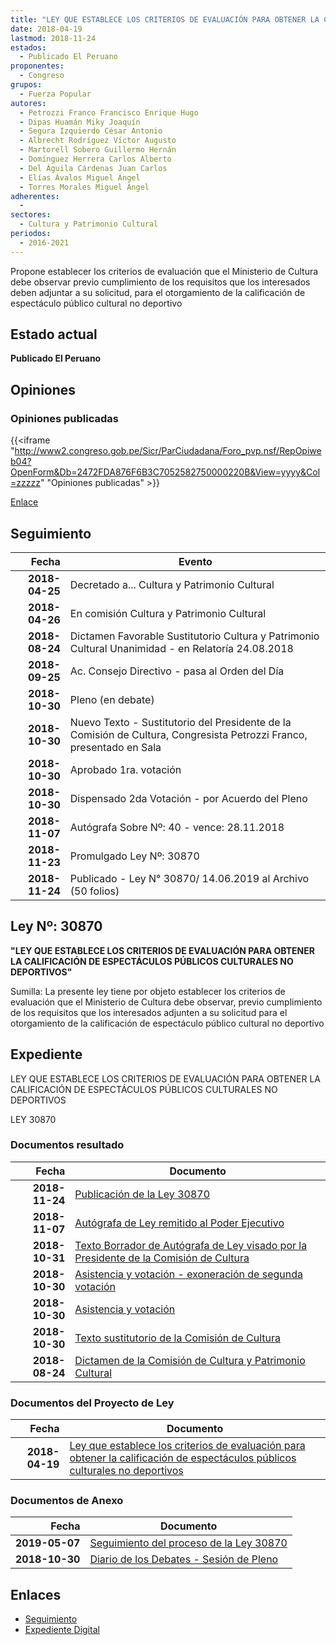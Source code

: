 ```yaml
---
title: "LEY QUE ESTABLECE LOS CRITERIOS DE EVALUACIÓN PARA OBTENER LA CALIFICACIÓN DE ESPECTÁCULOS PÚBLICOS CULTURALES NO DEPORTIVOS"
date: 2018-04-19
lastmod: 2018-11-24
estados: 
  - Publicado El Peruano
proponentes: 
  - Congreso
grupos: 
  - Fuerza Popular
autores: 
  - Petrozzi Franco Francisco Enrique Hugo
  - Dipas Huamán Miky Joaquín
  - Segura Izquierdo César Antonio
  - Albrecht Rodríguez Víctor Augusto
  - Martorell Sobero Guillermo Hernán
  - Domínguez Herrera Carlos Alberto
  - Del Águila Cárdenas Juan Carlos
  - Elías Ávalos Miguel Ángel
  - Torres Morales Miguel Ángel
adherentes: 
  - 
sectores: 
  - Cultura y Patrimonio Cultural
periodos: 
  - 2016-2021
---
```


Propone establecer los criterios de evaluación que el Ministerio de Cultura debe observar previo cumplimiento de los requisitos que los interesados deben adjuntar a su solicitud, para el otorgamiento de la calificación de espectáculo público cultural no deportivo


## Estado actual

**Publicado El Peruano**

## Opiniones

### Opiniones publicadas

{{<iframe "http://www2.congreso.gob.pe/Sicr/ParCiudadana/Foro_pvp.nsf/RepOpiweb04?OpenForm&Db=2472FDA876F6B3C7052582750000220B&View=yyyy&Col=zzzzz" "Opiniones publicadas" >}}

[Enlace](http://www2.congreso.gob.pe/Sicr/ParCiudadana/Foro_pvp.nsf/RepOpiweb04?OpenForm&Db=2472FDA876F6B3C7052582750000220B&View=yyyy&Col=zzzzz)

## Seguimiento

| Fecha | Evento |
|------:|--------|
| **2018-04-25** | Decretado a... Cultura y Patrimonio Cultural|
| **2018-04-26** | En comisión Cultura y Patrimonio Cultural|
| **2018-08-24** | Dictamen Favorable Sustitutorio Cultura y Patrimonio Cultural Unanimidad - en Relatoría 24.08.2018|
| **2018-09-25** | Ac. Consejo Directivo - pasa al Orden del Día|
| **2018-10-30** | Pleno (en debate)|
| **2018-10-30** | Nuevo Texto - Sustitutorio del Presidente de la Comisión de Cultura, Congresista Petrozzi Franco, presentado en Sala|
| **2018-10-30** | Aprobado 1ra. votación|
| **2018-10-30** | Dispensado 2da Votación - por Acuerdo del Pleno|
| **2018-11-07** | Autógrafa Sobre Nº: 40 - vence: 28.11.2018|
| **2018-11-23** | Promulgado Ley Nº: 30870|
| **2018-11-24** | Publicado - Ley N° 30870/ 14.06.2019 al Archivo (50 folios)|

## Ley Nº: 30870

**"LEY QUE ESTABLECE LOS CRITERIOS DE EVALUACIÓN PARA OBTENER LA CALIFICACIÓN DE ESPECTÁCULOS PÚBLICOS CULTURALES NO DEPORTIVOS"**

Sumilla: La presente ley tiene por objeto establecer los criterios de evaluación que el Ministerio de Cultura debe observar, previo cumplimiento de los requisitos que los interesados adjunten a su solicitud para el otorgamiento de la calificación de espectáculo público cultural no deportivo


## Expediente

LEY QUE ESTABLECE LOS CRITERIOS DE EVALUACIÓN PARA OBTENER LA CALIFICACIÓN DE ESPECTÁCULOS PÚBLICOS CULTURALES NO DEPORTIVOS

LEY 30870


### Documentos resultado

| Fecha | Documento |
|------:|--------|
| **2018-11-24** | [Publicación de la Ley 30870](http://www.leyes.congreso.gob.pe/Documentos/2016_2021/ADLP/Normas_Legales/30870-LEY.pdf) |
| **2018-11-07** | [Autógrafa de Ley remitido al Poder Ejecutivo](http://www.leyes.congreso.gob.pe/Documentos/2016_2021/Autografas/Ley_y_de_Resolucion_Legislativa/AU0274920181107.pdf) |
| **2018-10-31** | [Texto Borrador de Autógrafa de Ley visado por la Presidente de la Comisión de Cultura](http://www.leyes.congreso.gob.pe/Documentos/2016_2021/Texto_Borrador_de_Autografa/BAU0274920181105.pdf) |
| **2018-10-30** | [Asistencia y votación - exoneración de segunda votación](http://www.leyes.congreso.gob.pe/Documentos/2016_2021/Asistencia_y_Votacion/Proyectos_de_Ley/Exoneracion_de_Segunda_Votacion/ESV0274920181030..pdf) |
| **2018-10-30** | [Asistencia y votación](http://www.leyes.congreso.gob.pe/Documentos/2016_2021/Asistencia_y_Votacion/Proyectos_de_Ley/AV0274920181030.pdf) |
| **2018-10-30** | [Texto sustitutorio de la Comisión de Cultura](http://www.leyes.congreso.gob.pe/Documentos/2016_2021/Texto_Sustitutorio/Proyectos_de_Ley/TS0274920181130..pdf) |
| **2018-08-24** | [Dictamen de la Comisión de Cultura y Patrimonio Cultural](http://www.leyes.congreso.gob.pe/Documentos/2016_2021/Dictamenes/Proyectos_de_Ley/02749DC05MAY20180824...pdf) |

### Documentos del Proyecto de Ley

| Fecha | Documento |
|------:|--------|
| **2018-04-19** | [Ley que establece los criterios de evaluación para obtener la calificación de espectáculos públicos culturales no deportivos](http://www.leyes.congreso.gob.pe/Documentos/2016_2021/Proyectos_de_Ley_y_de_Resoluciones_Legislativas/PL0274920180419.pdf) |

### Documentos de Anexo

| Fecha | Documento |
|------:|--------|
| **2019-05-07** | [Seguimiento del proceso de la Ley 30870](http://www.leyes.congreso.gob.pe/Documentos/2016_2021/Seguimiento_de_Proyectos_de_Ley/02749PL20190507.pdf) |
| **2018-10-30** | [Diario de los Debates - Sesión de Pleno](http://www2.congreso.gob.pe/Sicr/DiarioDebates/Publicad.nsf/SesionesPleno/05256D6E0073DFE905258337005CF36B/$FILE/PLO-2018-12.pdf) |

## Enlaces 

- [Seguimiento](http://www2.congreso.gob.pe/Sicr/TraDocEstProc/CLProLey2016.nsf/f7fff46988ca05b1052578e100829cc7/1147074ed066f94c05258275000a4f06?OpenDocument)
- [Expediente Digital](http://www2.congreso.gob.pe/Sicr/TraDocEstProc/CLProLey2016.nsf/f7fff46988ca05b1052578e100829cc7/1147074ed066f94c05258275000a4f06?OpenDocument&Click=05257FB7005EB655.eb71d0cf91d8294e05256cdf006b5706/$Body/0.1C6C)
